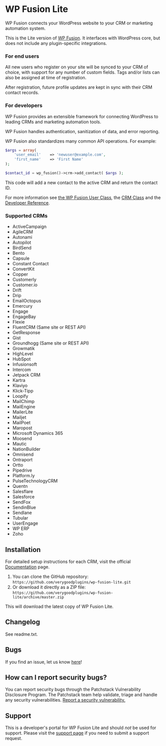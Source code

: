 # WP Fusion Lite #

WP Fusion connects your WordPress website to your CRM or marketing automation system.

This is the Lite version of [WP Fusion](https://wpfusion.com/). It interfaces with WordPress core, but does not include any plugin-specific integrations.


### For end users

All new users who register on your site will be synced to your CRM of choice, with support for any number of custom fields. Tags and/or lists can also be assigned at time of registration.

After registration, future profile updates are kept in sync with their CRM contact records.

### For developers

WP Fusion provides an extensible framework for connecting WordPress to leading CRMs and marketing automation tools.

WP Fusion handles authentication, sanitization of data, and error reporting.

WP Fusion also standardizes many common API operations. For example:

```php
$args = array(
	'user_email'	=> 'newuser@example.com',
	'first_name'	=> 'First Name'
);

$contact_id = wp_fusion()->crm->add_contact( $args );
```

This code will add a new contact to the active CRM and return the contact ID.

For more information see [the WP Fusion User Class](https://wpfusion.com/documentation/advanced-developer-tutorials/wp-fusion-user-class/), the [CRM Class](https://wpfusion.com/documentation/advanced-developer-tutorials/how-wp-fusion-interfaces-with-multiple-crms/) and the [Developer Reference](https://wpfusion.com/documentation/#developer).

### Supported CRMs

* ActiveCampaign
* AgileCRM
* Autonami
* Autopilot
* BirdSend
* Bento
* Capsule
* Constant Contact
* ConvertKit
* Copper
* Customerly
* Customer.io
* Drift
* Drip
* EmailOctopus
* Emercury
* Engage
* EngageBay
* Flexie
* FluentCRM (Same site or REST API)
* GetResponse
* Gist
* Groundhogg (Same site or REST API)
* Growmatik
* HighLevel
* HubSpot
* Infusionsoft
* Intercom
* Jetpack CRM
* Kartra
* Klaviyo
* Klick-Tipp
* Loopify
* MailChimp
* MailEngine
* MailerLite
* Mailjet
* MailPoet
* Maropost
* Microsoft Dynamics 365
* Moosend
* Mautic
* NationBuilder
* Omnisend
* Ontraport
* Ortto
* Pipedrive
* Platform.ly
* PulseTechnologyCRM
* Quentn
* Salesflare
* Salesforce
* SendFox
* SendinBlue
* Sendlane
* Tubular
* UserEngage
* WP ERP
* Zoho

## Installation ##

For detailed setup instructions for each CRM, visit the official [Documentation](https://wpfusion.com/documentation/getting-started/installation-guide/) page.

1. You can clone the GitHub repository: `https://github.com/verygoodplugins/wp-fusion-lite.git`
2. Or download it directly as a ZIP file: `https://github.com/verygoodplugins/wp-fusion-lite/archive/master.zip`

This will download the latest copy of WP Fusion Lite.

## Changelog ##

See readme.txt.

## Bugs ##
If you find an issue, let us know [here](https://github.com/verygoodplugins/wp-fusion-lite/issues?state=open)!

## How can I report security bugs? ##

You can report security bugs through the Patchstack Vulnerability Disclosure Program. The Patchstack team help validate, triage and handle any security vulnerabilities. [Report a security vulnerability.](https://patchstack.com/database/vdp/wp-fusion-lite)

## Support ##
This is a developer's portal for WP Fusion Lite and should _not_ be used for support. Please visit the [support page](https://wpfusion.com/support/contact) if you need to submit a support request.